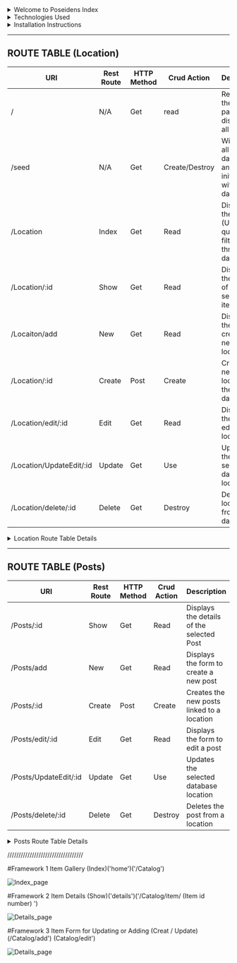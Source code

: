 <details>
<summary> Welcome to Poseidens Index </summary>
[Home Page](public/styles/home.css)
</details>

<details>
<summary> Technologies Used </summary>
Express , Mongoose , livereload , connect-livereload, ejs
</details>

<details>
<summary> Installation Instructions </summary>
There is a couple of things to know before making changes to this project.

First we will initialize and installed the according packages necessary. Inside your project terminal run the following commands to complete this.

npm init -y
npm i express ejs mongoose dotenv livereload connect-livereload

After this is completed a mongoDB will be necessary to store data. This is done by created a .env file.
Once created you will need to create a variable inside this file for your mongoDB connection. See the example listed below

MONGODBURI="mongodb+srv://YourUsername:YourPassword@cluster0.ruhgrt4.mongodb.net/YourCollection"

NOTICE!!!!! You will have to replace "YourUsername:YourPassword" and "YourCollection" with your personal mongoDB information

For further information please reference the index.js file located in the models folder. (Refer to lines 7-8)
<details>
>{
>// Require the Mongoose package & your environment configuration
>const mongoose = require('mongoose');
>require('dotenv').config()
>
>// Connect to MongoDB Atlas
>mongoose.connect(process.env.MONGODBURI);
>const db = mongoose.connection
>
>db.on('connected', function () {
>    console.log(`Connected to MongoDB ${db.name} at ${db.host}:${db.port}`);
>});
>
>// Export models & seed data
>module.exports = {
>    Location: require('./Locations'),
>    Posts: require('./posts'),
>    seedLocations: require('./seed')
>}
>}
</details>
</details>

-------------------------------------------------------------------------------------------------------------------------------------------------------------------------
ROUTE TABLE (Location)
-------------------------------------------------------------------------------------------------------------------------------------------------------------------------
URI | Rest Route | HTTP Method | Crud Action | Description
---|---|---|---|---|
| / | N/A | Get | read | Redirects to the spash page displaying all items
| /seed | N/A | Get | Create/Destroy | Will delete all items in database and re-initialize with local data
| /Location | Index | Get | Read | Displays all the items (Uses querry filters to sift through database)
| /Location/:id | Show | Get | Read | Displays the details of the selected item
| /Locaiton/add | New | Get | Read | Displays the form to create a new location
| /Location/:id | Create | Post | Create | Creates the new location in the database
| /Location/edit/:id | Edit | Get | Read | Displays the form to edit a location
| /Location/UpdateEdit/:id | Update | Get | Use | Updates the selected database location
| /Location/delete/:id | Delete | Get | Destroy | Deletes the location from the database

<details>
<summary> Location Route Table Details </summary>

-------------------------------------------------------------------------------------------------------------------------------------------------------------------------
URI | Rest Route | HTTP Method | Crud Action | Description
---|---|---|---|---|
| / | N/A | Get | read | Redirects to the spash page displaying all items

-------------------------------------------------------------------------------------------------------------------------------------------------------------------------

app.get('/', async function (req, res) {\
    res.redirect('/Location')\
});\

-------------------------------------------------------------------------------------------------------------------------------------------------------------------------
URI | Rest Route | HTTP Method | Crud Action | Description
---|---|---|---|---|
| /seed | N/A | Get | Create/Destroy | Will delete all items in database and re-initialize with local data

-------------------------------------------------------------------------------------------------------------------------------------------------------------------------

app.get('/seed', async (req, res) => {\
    // Remove any existing items\
    const formerLocations = await db.Location.deleteMany({})\
    console.log(`Removed ${formerLocations.deletedCount} items`)\
    // Seed the items collection with the starter data\
    const newLocations = await db.Location.insertMany(db.seedLocations)\
    console.log(`Added ${db.seedLocations.length} items to be sold`)\
    //Redirect back to item gallery\
    res.redirect('/Location')\
})\


-------------------------------------------------------------------------------------------------------------------------------------------------------------------------
URI | Rest Route | HTTP Method | Crud Action | Description
---|---|---|---|---|
| /Location | Index | Get | Read | Displays all the items (Uses querry filters to sift through database)

-------------------------------------------------------------------------------------------------------------------------------------------------------------------------

router.get('/', async function (req, res)\
 {\
        // console.log(req.query)\
        let filterObj = req.query\
        for(let key in filterObj)\
        {\
            test=(filterObj[key])\
            if(test == '' || test == undefined)\
            {\
                delete filterObj[key]\
            }\
            if(key == 'Fish' && filterObj[key] != '' && filterObj[key] != undefined)\
            {\
                filterObj[key]=[filterObj[key]]\
            }\
        }\
        // console.log(filterObj) \
        const itemlist = await db.Location.find(filterObj)\
        res.render('home',{itemlist: itemlist})\
    })\


-------------------------------------------------------------------------------------------------------------------------------------------------------------------------
URI | Rest Route | HTTP Method | Crud Action | Description
---|---|---|---|---|
| /Location/:id | Show | Get | Read | Displays the details of the selected item

-------------------------------------------------------------------------------------------------------------------------------------------------------------------------

router.get('/:id', async function (req, res) {/
    let singleItem = await db.Location.find({_id: req.params.id})/
    res.render('details',{singleItem: singleItem})/
})/


-------------------------------------------------------------------------------------------------------------------------------------------------------------------------
URI | Rest Route | HTTP Method | Crud Action | Description
---|---|---|---|---|
| /Locaiton/add | New | Get | Read | Displays the form to create a new location

-------------------------------------------------------------------------------------------------------------------------------------------------------------------------

router.get('/add', async function (req, res)/
 {/
        // console.log(req.query)/
        res.render('Form')/
})/


-------------------------------------------------------------------------------------------------------------------------------------------------------------------------
URI | Rest Route | HTTP Method | Crud Action | Description
---|---|---|---|---|
| /Location/:id | Create | Post | Create | Creates the new location in the database

-------------------------------------------------------------------------------------------------------------------------------------------------------------------------

router.post('/add', (req, res) => {\
    console.log(req.body)\
    db.Location.create(req.body)\
        .then(() => res.redirect('/'))\
})\


-------------------------------------------------------------------------------------------------------------------------------------------------------------------------
URI | Rest Route | HTTP Method | Crud Action | Description
---|---|---|---|---|
| /Location/edit/:id | Edit | Get | Read | Displays the form to edit a location

-------------------------------------------------------------------------------------------------------------------------------------------------------------------------

router.get('/edit/:id', function (req, res) {\
    db.Location.find({_id: req.params.id})\
    .then\
    (\
        singleItem =>res.render('Edit',{singleItem: singleItem})\
    )\
})\


-------------------------------------------------------------------------------------------------------------------------------------------------------------------------
URI | Rest Route | HTTP Method | Crud Action | Description
---|---|---|---|---|
| /Location/edit/:id | Edit | Get | Read | Displays the form to edit a location

-------------------------------------------------------------------------------------------------------------------------------------------------------------------------

router.get('/Update/:id', async function (req, res) {\
    await db.Location.updateOne({_id: req.params.id},{ $inc: {Fish_Caught: +1}})\
    res.redirect(`/Location/${req.params.id}`)\
})\


</details>

-------------------------------------------------------------------------------------------------------------------------------------------------------------------------
ROUTE TABLE (Posts)
-------------------------------------------------------------------------------------------------------------------------------------------------------------------------
URI | Rest Route | HTTP Method | Crud Action | Description
---|---|---|---|---|
| /Posts/:id | Show | Get | Read | Displays the details of the selected Post
| /Posts/add | New | Get | Read | Displays the form to create a new post
| /Posts/:id | Create | Post | Create | Creates the new posts linked to a location
| /Posts/edit/:id | Edit | Get | Read | Displays the form to edit a post
| /Posts/UpdateEdit/:id | Update | Get | Use | Updates the selected database location
| /Posts/delete/:id | Delete | Get | Destroy | Deletes the post from a location

<details>
<summary> Posts Route Table Details </summary>

-------------------------------------------------------------------------------------------------------------------------------------------------------------------------
URI | Rest Route | HTTP Method | Crud Action | Description
---|---|---|---|---|
| /Posts/:id | Show | Get | Read | Displays the details of the selected Post

-------------------------------------------------------------------------------------------------------------------------------------------------------------------------

router.get('/show/:id/:postid', function (req, res) {\
    db.Location.find({_id: req.params.id})\
    .then\
    (  singleItem => \
        {\
            for(let i = 0 ; i < singleItem[0].Posts.length ; i ++ )\
            {\
                if(singleItem[0].Posts[i].id==req.params.postid)\
                {\
                    const postData = singleItem[0].Posts[i];\
                    res.render('posts_details',{singlePost: postData,singleItem: singleItem[0]})\
                }\
            }\
        }\
    )\
    .catch(() => res.send('404 Error: Page Not Found'))\
})\


-------------------------------------------------------------------------------------------------------------------------------------------------------------------------
URI | Rest Route | HTTP Method | Crud Action | Description
---|---|---|---|---|
| /Posts/add | New | Get | Read | Displays the form to create a new post

-------------------------------------------------------------------------------------------------------------------------------------------------------------------------

router.get('/:id', function (req, res) {\
    db.Location.find({_id: req.params.id})\
        .then\
        (\
            singleItem =>res.render('posts_add',{reviewItem: singleItem})\
        )\
        .catch(() => res.send('404 Error: Page Not Found'))\
})\

-------------------------------------------------------------------------------------------------------------------------------------------------------------------------
URI | Rest Route | HTTP Method | Crud Action | Description
---|---|---|---|---|
| /Posts/:id | Create | Post | Create | Creates the new posts linked to a location

-------------------------------------------------------------------------------------------------------------------------------------------------------------------------

router.post('/:id', (req, res) => {\
    db.Location.findByIdAndUpdate(\
        req.params.id,\
        { $push: { Posts: req.body } },\
        { new: true }\
    )\
    .then\
    (\
        res.redirect(`/Location/${req.params.id}`)\
    )\
});\

-------------------------------------------------------------------------------------------------------------------------------------------------------------------------
URI | Rest Route | HTTP Method | Crud Action | Description
---|---|---|---|---|
| /Posts/edit/:id | Edit | Get | Read | Displays the form to edit a post

-------------------------------------------------------------------------------------------------------------------------------------------------------------------------

router.get('/edit/:id/:postid', function (req, res) {\
    db.Location.find({_id: req.params.id})\
        .then\
        (\
            singleItem =>\
            {\
                for(let i = 0 ; i < singleItem[0].Posts.length ; i ++ )\
                {\
                    if(singleItem[0].Posts[i].id==req.params.postid)\
                    {\
                        const postData = singleItem[0].Posts[i];\
                        res.render('post_details_Edit',{singlePost: postData,singleItem: singleItem[0]})\
                    }\
                }\
            }\
        )\
        .catch(() => res.send('404 Error: Page Not Found'))\
})\


-------------------------------------------------------------------------------------------------------------------------------------------------------------------------
URI | Rest Route | HTTP Method | Crud Action | Description
---|---|---|---|---|
| /Posts/UpdateEdit/:id | Update | Get | Use | Updates the selected database location

-------------------------------------------------------------------------------------------------------------------------------------------------------------------------

router.post('/update/:id/:postid', function (req, res) {\
    db.Location.find({_id: req.params.id})\
        .then\
        (\
            singleItem =>\
            {\
                for(let i = 0 ; i < singleItem[0].Posts.length ; i ++ )\
                {\
                    if(singleItem[0].Posts[i].id==req.params.postid)\
                    {\
                        singleItem[0].Posts[i] = req.body\
                        db.Location.findOneAndReplace({_id: req.params.id},singleItem[0])\
                        .then\
                        (\
                                res.redirect(`/Location/${req.params.id}`)\
                        )\
                    }\
                }\
            }\
        )\
        .catch(() => res.send('404 Error: Page Not Found'))\
})\



-------------------------------------------------------------------------------------------------------------------------------------------------------------------------
URI | Rest Route | HTTP Method | Crud Action | Description
---|---|---|---|---|
| /Posts/delete/:id | Delete | Get | Destroy | Deletes the post from a location

-------------------------------------------------------------------------------------------------------------------------------------------------------------------------

router.get('/delete/:id/:postid', function (req, res) {\
    db.Location.find({_id: req.params.id})\
    .then\
    (\
        singleItem =>\
        {\
            // console.log(singleItem[0])\
            for(let i = 0 ; i < singleItem[0].Posts.length ; i ++ )\
            {\
                if(singleItem[0].Posts[i].id==req.params.postid)\
                {\
                    singleItem[0].Posts.splice(i,1);\
                    db.Location.findOneAndReplace({_id: req.params.id},singleItem[0])\
                    .then\
                    (\
                            res.redirect(`/Location/${req.params.id}`)\
                    )\
                }\
            }\
        }\
    )\
    .catch(() => res.send('404 Error: Page not Found'))\
})\

</details>




//////////////////////////////////

#Framework 1 Item Gallery (Index)('home')('/Catalog')

![Index_page](./Index.page.png)


#Framework 2 Item Details (Show)('details')('/Catalog/item/ (Item id number) ')

![Details_page](./Details.page.png)

#Framework 3 Item Form for Updating or Adding (Creat / Update) (/Catalog/add') (Catalog/edit')

![Details_page](./Form_Page.page.png)